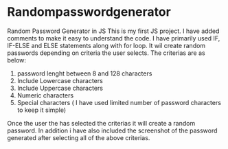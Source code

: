 # Randompasswordgenerator
Random Password Generator in JS
This is my first JS project. 
I have added comments to make it easy to understand the code. 
I have primarily used IF, IF-ELSE and ELSE statements along with for loop.
It wil create random passwords depending on criteria the user selects.
The criterias are as below:
1) password lenght between 8 and 128 characters
2) Include Lowercase characters
3) Include Uppercase characters
4) Numeric characters
5) Special characters ( I have used limited number of password characters to keep it simple)

Once the user the has selected the criterias it will create a random password.
In addition i have also included the screenshot of the password generated after selecting all of the above criterias.
